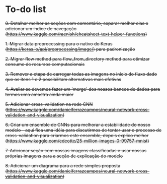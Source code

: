 # To-do list

<s>0. Detalhar melhor as seções com comentário, separar melhor elas e adicionar um índice de navegação (https://www.kaggle.com/raenish/cheatsheet-text-helper-functions)</s>

<s>1. Migrar data preprocessing para o nativo do Keras (https://keras.io/api/preprocessing/image/) para padronização</s>

<s>2. Migrar flow method para flow_from_directory method para otimizar consumo de recursos computacionais</s>

<s>3. Remover a etapa de carregar todas as imagens no início do fluxo dado que os itens 1 e 2 possibilitam alternativas mais efetivas</s>

<s>4. Avaliar se devemos fazer um 'merge' dos nossos  bancos de dados para termos uma amostra ainda maior</s>

<s>5. Adicionar cross-validation na rede CNN (https://www.kaggle.com/danielferrazcampos/neural-network-cross-validation-and-visualization)</s>

<s>6. Criar um ensemble de CNNs para melhorar a estabilidade do nosso modelo - aqui fica uma idéia para discutirmos de tentar usar o processo de cross-validation para criarmos este ensemble, depois explico melhor (https://www.kaggle.com/cdeotte/25-million-images-0-99757-mnist)</s>

<s>7. Adicionar seção com nossas imagens classificadas e usar nossas próprias imagens para a seção de explicação do modelo</s>

<s>8. Adicionar um diagrama para a rede simples proposta (https://www.kaggle.com/danielferrazcampos/neural-network-cross-validation-and-visualization)</s>
